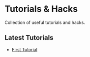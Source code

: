 # Tutorials & Hacks

Collection of useful tutorials and hacks.

## Latest Tutorials

- [First Tutorial](/hacks/first_tut)